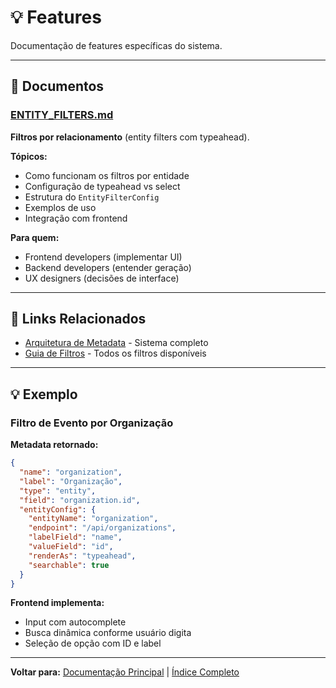 # 💡 Features

Documentação de features específicas do sistema.

---

## 📄 Documentos

### [ENTITY_FILTERS.md](./ENTITY_FILTERS.md)

**Filtros por relacionamento** (entity filters com typeahead).

**Tópicos:**

- Como funcionam os filtros por entidade
- Configuração de typeahead vs select
- Estrutura do `EntityFilterConfig`
- Exemplos de uso
- Integração com frontend

**Para quem:**

- Frontend developers (implementar UI)
- Backend developers (entender geração)
- UX designers (decisões de interface)

---

## 🔗 Links Relacionados

- [Arquitetura de Metadata](../architecture/METADATA_ARCHITECTURE.md) - Sistema completo
- [Guia de Filtros](../api/FILTERS_GUIDE.md) - Todos os filtros disponíveis

---

## 💡 Exemplo

### Filtro de Evento por Organização

**Metadata retornado:**

```json
{
  "name": "organization",
  "label": "Organização",
  "type": "entity",
  "field": "organization.id",
  "entityConfig": {
    "entityName": "organization",
    "endpoint": "/api/organizations",
    "labelField": "name",
    "valueField": "id",
    "renderAs": "typeahead",
    "searchable": true
  }
}
```

**Frontend implementa:**

- Input com autocomplete
- Busca dinâmica conforme usuário digita
- Seleção de opção com ID e label

---

**Voltar para:** [Documentação Principal](../README.md) | [Índice Completo](../INDEX.md)

